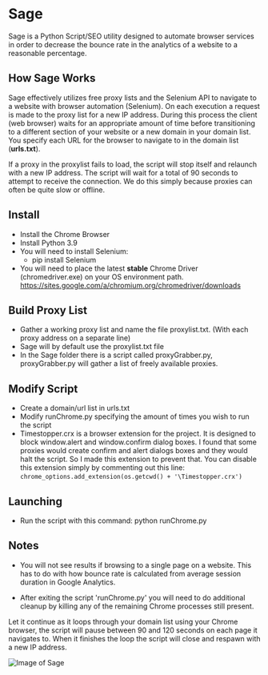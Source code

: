 # Sage
Sage is a Python Script/SEO utility designed to automate browser services in order to decrease the bounce rate in the analytics of a website to a reasonable percentage.


How Sage Works
--------------
Sage effectively utilizes free proxy lists and the Selenium API to navigate to a website with browser automation (Selenium). On each execution a request is made to the proxy list for a new IP address. During this process the client (web browser) waits for an appropriate amount of time before transitioning to a different section of your website or a new domain in your domain list. You specify each URL for the browser to navigate to in the domain list (**urls.txt**).

If a proxy in the proxylist fails to load, the script will stop itself and relaunch with a new IP address. The script will wait for a total of 90 seconds to attempt to receive the connection. We do this simply because proxies can often be quite slow or offline.


Install
-------
* Install the Chrome Browser
* Install Python 3.9
* You will need to install Selenium:
	* pip install Selenium
* You will need to place the latest **stable** Chrome Driver (chromedriver.exe) on your OS environment path. https://sites.google.com/a/chromium.org/chromedriver/downloads


Build Proxy List
----------------
* Gather a working proxy list and name the file proxylist.txt. (With each proxy address on a separate line)
* Sage will by default use the proxylist.txt file
* In the Sage folder there is a script called proxyGrabber.py, proxyGrabber.py will gather a list of freely available proxies.


Modify Script
--------------
* Create a domain/url list in urls.txt
* Modify runChrome.py specifying the amount of times you wish to run the script
* Timestopper.crx is a browser extension for the project. It is designed to block window.alert and window.confirm dialog boxes. I found that some proxies would create confirm and alert dialogs boxes and they would halt the script. So I made this extension to prevent that. You can disable this extension simply by commenting out this line: `chrome_options.add_extension(os.getcwd() + '\Timestopper.crx')`		
		
Launching
---------
* Run the script with this command: python runChrome.py


Notes
-----
* You will not see results if browsing to a single page on a website. This has to do with how bounce rate is calculated from average session duration in Google Analytics.

* After exiting the script 'runChrome.py' you will need to do additional cleanup by killing any of the remaining Chrome processes still present.

Let it continue as it loops through your domain list using your Chrome browser, the script will pause between 90 and 120 seconds on each page it navigates to. When it finishes the loop the script will close and respawn with a new IP address.

![Image of Sage](https://images.suck-o.com/static/images/image_uploads.file_upload.b930c500450f6ff6.73637265656e73686f742e706e67.png)

